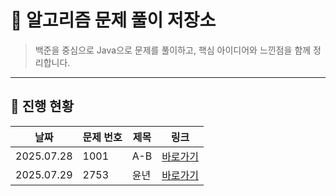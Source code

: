 # 🧠 알고리즘 문제 풀이 저장소

> 백준을 중심으로 Java으로 문제를 풀이하고, 핵심 아이디어와 느낀점을 함께 정리합니다.

---

## 📅 진행 현황

| 날짜 | 문제 번호 | 제목 | 링크 |
|------|-----------|------|------|
| 2025.07.28 | 1001 | A-B | [바로가기](./202507/1001.md) |
| 2025.07.29 | 2753 | 윤년 | [바로가기](./202507/2753.md) |
